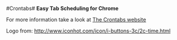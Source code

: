 #Crontabs#
**Easy Tab Scheduling for Chrome**

For more information take a look at [The Crontabs website](http://crontabs.org)

Logo from: http://www.iconhot.com/icon/i-buttons-3c/2c-time.html
